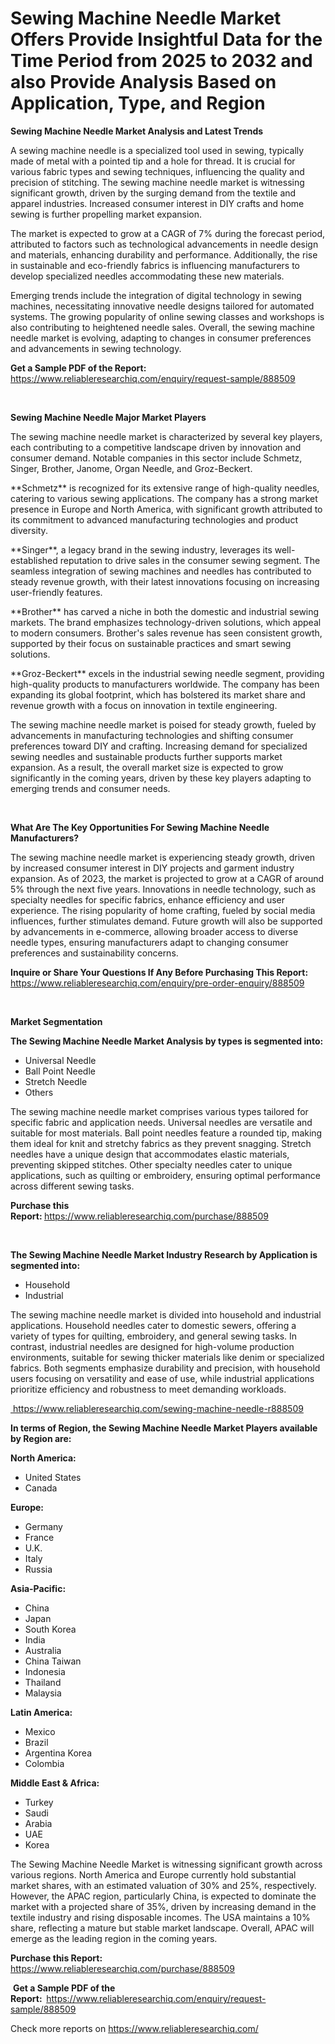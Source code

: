 <p><h1>Sewing Machine Needle Market Offers Provide Insightful Data for the Time Period from 2025 to 2032 and also Provide Analysis Based on Application, Type, and Region</h1></p><p><strong>Sewing Machine Needle Market Analysis and Latest Trends</strong></p>
<p><p>A sewing machine needle is a specialized tool used in sewing, typically made of metal with a pointed tip and a hole for thread. It is crucial for various fabric types and sewing techniques, influencing the quality and precision of stitching. The sewing machine needle market is witnessing significant growth, driven by the surging demand from the textile and apparel industries. Increased consumer interest in DIY crafts and home sewing is further propelling market expansion.</p><p>The market is expected to grow at a CAGR of 7% during the forecast period, attributed to factors such as technological advancements in needle design and materials, enhancing durability and performance. Additionally, the rise in sustainable and eco-friendly fabrics is influencing manufacturers to develop specialized needles accommodating these new materials. </p><p>Emerging trends include the integration of digital technology in sewing machines, necessitating innovative needle designs tailored for automated systems. The growing popularity of online sewing classes and workshops is also contributing to heightened needle sales. Overall, the sewing machine needle market is evolving, adapting to changes in consumer preferences and advancements in sewing technology.</p></p>
<p><strong>Get a Sample PDF of the Report:&nbsp;</strong> <a href="https://www.reliableresearchiq.com/enquiry/request-sample/888509?utm_campaign=1896&utm_medium=2&utm_source=Github&utm_content=ia&utm_term=07022025&utm_id=sewing-machine-needle">https://www.reliableresearchiq.com/enquiry/request-sample/888509</a></p>
<p>&nbsp;</p>
<p><strong>Sewing Machine Needle Major Market Players</strong></p>
<p><p>The sewing machine needle market is characterized by several key players, each contributing to a competitive landscape driven by innovation and consumer demand. Notable companies in this sector include Schmetz, Singer, Brother, Janome, Organ Needle, and Groz-Beckert.</p><p>**Schmetz** is recognized for its extensive range of high-quality needles, catering to various sewing applications. The company has a strong market presence in Europe and North America, with significant growth attributed to its commitment to advanced manufacturing technologies and product diversity.</p><p>**Singer**, a legacy brand in the sewing industry, leverages its well-established reputation to drive sales in the consumer sewing segment. The seamless integration of sewing machines and needles has contributed to steady revenue growth, with their latest innovations focusing on increasing user-friendly features.</p><p>**Brother** has carved a niche in both the domestic and industrial sewing markets. The brand emphasizes technology-driven solutions, which appeal to modern consumers. Brother's sales revenue has seen consistent growth, supported by their focus on sustainable practices and smart sewing solutions.</p><p>**Groz-Beckert** excels in the industrial sewing needle segment, providing high-quality products to manufacturers worldwide. The company has been expanding its global footprint, which has bolstered its market share and revenue growth with a focus on innovation in textile engineering.</p><p>The sewing machine needle market is poised for steady growth, fueled by advancements in manufacturing technologies and shifting consumer preferences toward DIY and crafting. Increasing demand for specialized sewing needles and sustainable products further supports market expansion. As a result, the overall market size is expected to grow significantly in the coming years, driven by these key players adapting to emerging trends and consumer needs.</p></p>
<p>&nbsp;</p>
<p><strong>What Are The Key Opportunities For Sewing Machine Needle Manufacturers?</strong></p>
<p><p>The sewing machine needle market is experiencing steady growth, driven by increased consumer interest in DIY projects and garment industry expansion. As of 2023, the market is projected to grow at a CAGR of around 5% through the next five years. Innovations in needle technology, such as specialty needles for specific fabrics, enhance efficiency and user experience. The rising popularity of home crafting, fueled by social media influences, further stimulates demand. Future growth will also be supported by advancements in e-commerce, allowing broader access to diverse needle types, ensuring manufacturers adapt to changing consumer preferences and sustainability concerns.</p></p>
<p><strong>Inquire or Share Your Questions If Any Before Purchasing This Report:</strong> <a href="https://www.reliableresearchiq.com/enquiry/pre-order-enquiry/888509?utm_campaign=1896&utm_medium=2&utm_source=Github&utm_content=ia&utm_term=07022025&utm_id=sewing-machine-needle">https://www.reliableresearchiq.com/enquiry/pre-order-enquiry/888509</a></p>
<p>&nbsp;</p>
<p><strong>Market Segmentation</strong></p>
<p><strong>The Sewing Machine Needle Market Analysis by types is segmented into:</strong></p>
<p><ul><li>Universal Needle</li><li>Ball Point Needle</li><li>Stretch Needle</li><li>Others</li></ul></p>
<p><p>The sewing machine needle market comprises various types tailored for specific fabric and application needs. Universal needles are versatile and suitable for most materials. Ball point needles feature a rounded tip, making them ideal for knit and stretchy fabrics as they prevent snagging. Stretch needles have a unique design that accommodates elastic materials, preventing skipped stitches. Other specialty needles cater to unique applications, such as quilting or embroidery, ensuring optimal performance across different sewing tasks.</p></p>
<p><strong>Purchase this Report:&nbsp;</strong><a href="https://www.reliableresearchiq.com/purchase/888509?utm_campaign=1896&utm_medium=2&utm_source=Github&utm_content=ia&utm_term=07022025&utm_id=sewing-machine-needle">https://www.reliableresearchiq.com/purchase/888509</a></p>
<p>&nbsp;</p>
<p><strong>The Sewing Machine Needle Market Industry Research by Application is segmented into:</strong></p>
<p><ul><li>Household</li><li>Industrial</li></ul></p>
<p><p>The sewing machine needle market is divided into household and industrial applications. Household needles cater to domestic sewers, offering a variety of types for quilting, embroidery, and general sewing tasks. In contrast, industrial needles are designed for high-volume production environments, suitable for sewing thicker materials like denim or specialized fabrics. Both segments emphasize durability and precision, with household users focusing on versatility and ease of use, while industrial applications prioritize efficiency and robustness to meet demanding workloads.</p></p>
<p><a href="https://www.reliableresearchiq.com/sewing-machine-needle-r888509?utm_campaign=1896&utm_medium=2&utm_source=Github&utm_content=ia&utm_term=07022025&utm_id=sewing-machine-needle">&nbsp;https://www.reliableresearchiq.com/sewing-machine-needle-r888509</a></p>
<p><strong>In terms of Region, the Sewing Machine Needle Market Players available by Region are:</strong></p>
<p>
    <p> <strong> North America: </strong>
        <ul>
            <li>United States</li>
            <li>Canada</li>
        </ul>
        </p> 
    <p> <strong> Europe: </strong>
        <ul>
            <li>Germany</li>
            <li>France</li>
            <li>U.K.</li>
            <li>Italy</li>
            <li>Russia</li>
        </ul>
        </p> 
    <p> <strong> Asia-Pacific: </strong>
        <ul>
            <li>China</li>
            <li>Japan</li>
            <li>South Korea</li>
            <li>India</li>
            <li>Australia</li>
            <li>China Taiwan</li>
            <li>Indonesia</li>
            <li>Thailand</li>
            <li>Malaysia</li>
        </ul>
        </p> 
    <p> <strong> Latin America: </strong>
        <ul>
            <li>Mexico</li>
            <li>Brazil</li>
            <li>Argentina Korea</li>
            <li>Colombia</li>
        </ul>
        </p> 
    <p> <strong> Middle East & Africa: </strong>
        <ul>
            <li>Turkey</li>
            <li>Saudi</li>
            <li>Arabia</li>
            <li>UAE</li>
            <li>Korea</li>
        </ul>
    </p>
    </p>
<p><p>The Sewing Machine Needle Market is witnessing significant growth across various regions. North America and Europe currently hold substantial market shares, with an estimated valuation of 30% and 25%, respectively. However, the APAC region, particularly China, is expected to dominate the market with a projected share of 35%, driven by increasing demand in the textile industry and rising disposable incomes. The USA maintains a 10% share, reflecting a mature but stable market landscape. Overall, APAC will emerge as the leading region in the coming years.</p></p>
<p><strong>Purchase this Report: </strong><a href="https://www.reliableresearchiq.com/purchase/888509?utm_campaign=1896&utm_medium=2&utm_source=Github&utm_content=ia&utm_term=07022025&utm_id=sewing-machine-needle">https://www.reliableresearchiq.com/purchase/888509</a></p>
<p>&nbsp;<strong>Get a Sample PDF of the Report:&nbsp;&nbsp;</strong><a href="https://www.reliableresearchiq.com/enquiry/request-sample/888509?utm_campaign=1896&utm_medium=2&utm_source=Github&utm_content=ia&utm_term=07022025&utm_id=sewing-machine-needle">https://www.reliableresearchiq.com/enquiry/request-sample/888509</a></p>
<p><strong></strong></p>
<p>Check more reports on <a href="https://www.reliableresearchiq.com/?utm_campaign=1896&utm_medium=2&utm_source=Github&utm_content=ia&utm_term=07022025&utm_id=sewing-machine-needle">https://www.reliableresearchiq.com/</a></p>